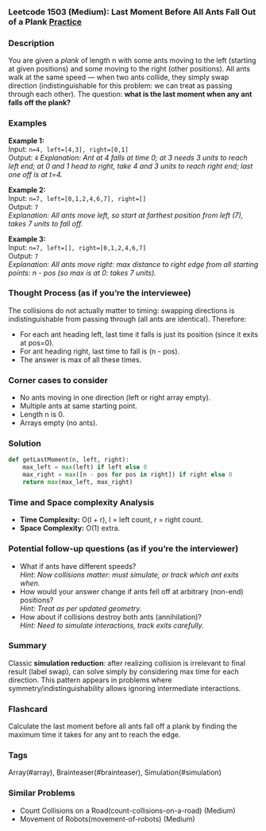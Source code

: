 ### Leetcode 1503 (Medium): Last Moment Before All Ants Fall Out of a Plank [Practice](https://leetcode.com/problems/last-moment-before-all-ants-fall-out-of-a-plank)

### Description  
You are given a *plank* of length n with some ants moving to the left (starting at given positions) and some moving to the right (other positions). All ants walk at the same speed — when two ants collide, they simply swap direction (indistinguishable for this problem: we can treat as passing through each other). The question: **what is the last moment when any ant falls off the plank?**

### Examples  
**Example 1:**  
Input: `n=4, left=[4,3], right=[0,1]`  
Output: `4`
*Explanation: Ant at 4 falls at time 0; at 3 needs 3 units to reach left end; at 0 and 1 head to right, take 4 and 3 units to reach right end; last one off is at t=4.*

**Example 2:**  
Input: `n=7, left=[0,1,2,4,6,7], right=[]`  
Output: `7`  
*Explanation: All ants move left, so start at farthest position from left (7), takes 7 units to fall off.*

**Example 3:**  
Input: `n=7, left=[], right=[0,1,2,4,6,7]`  
Output: `7`  
*Explanation: All ants move right: max distance to right edge from all starting points: n - pos (so max is at 0: takes 7 units).* 

### Thought Process (as if you’re the interviewee)  
The collisions do not actually matter to timing: swapping directions is indistinguishable from passing through (all ants are identical). Therefore:
- For each ant heading left, last time it falls is just its position (since it exits at pos=0).
- For ant heading right, last time to fall is (n - pos).
- The answer is max of all these times.

### Corner cases to consider  
- No ants moving in one direction (left or right array empty).
- Multiple ants at same starting point.
- Length n is 0.
- Arrays empty (no ants).

### Solution

```python
def getLastMoment(n, left, right):
    max_left = max(left) if left else 0
    max_right = max([n - pos for pos in right]) if right else 0
    return max(max_left, max_right)
```

### Time and Space complexity Analysis  
- **Time Complexity:** O(l + r), l = left count, r = right count.
- **Space Complexity:** O(1) extra.

### Potential follow-up questions (as if you’re the interviewer)  
- What if ants have different speeds?  
  *Hint: Now collisions matter: must simulate, or track which ant exits when.*
- How would your answer change if ants fell off at arbitrary (non-end) positions?  
  *Hint: Treat as per updated geometry.*
- How about if collisions destroy both ants (annihilation)?  
  *Hint: Need to simulate interactions, track exits carefully.*

### Summary
Classic **simulation reduction**: after realizing collision is irrelevant to final result (label swap), can solve simply by considering max time for each direction. This pattern appears in problems where symmetry/indistinguishability allows ignoring intermediate interactions.


### Flashcard
Calculate the last moment before all ants fall off a plank by finding the maximum time it takes for any ant to reach the edge.

### Tags
Array(#array), Brainteaser(#brainteaser), Simulation(#simulation)

### Similar Problems
- Count Collisions on a Road(count-collisions-on-a-road) (Medium)
- Movement of Robots(movement-of-robots) (Medium)